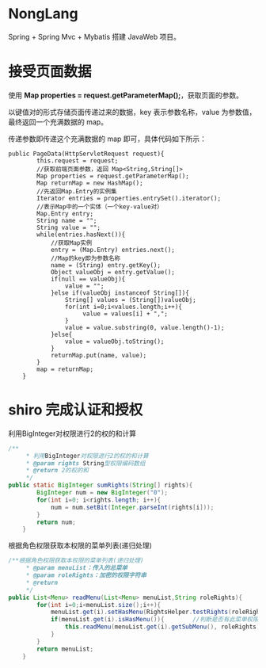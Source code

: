# NongLang

Spring + Spring Mvc + Mybatis 搭建 JavaWeb 项目。

# 接受页面数据

使用 **Map properties = request.getParameterMap();**，获取页面的参数。

以键值对的形式存储页面传递过来的数据，key 表示参数名称，value 为参数值，最终返回一个充满数据的 map。

传递参数即传递这个充满数据的 map 即可，具体代码如下所示：

```
public PageData(HttpServletRequest request){
		this.request = request;
		//获取前端页面参数，返回 Map<String,String[]>
		Map properties = request.getParameterMap();
		Map returnMap = new HashMap();
		//先返回Map.Entry的实例集
		Iterator entries = properties.entrySet().iterator();
		//表示Map中的一个实体（一个key-value对）
		Map.Entry entry;
		String name = "";
		String value = "";
		while(entries.hasNext()){
			//获取Map实例
			entry = (Map.Entry) entries.next();
			//Map的key即为参数名称
			name = (String) entry.getKey();
			Object valueObj = entry.getValue(); 
			if(null == valueObj){ 
				value = ""; 
			}else if(valueObj instanceof String[]){ 
				String[] values = (String[])valueObj;
				for(int i=0;i<values.length;i++){ 
					 value = values[i] + ",";
				}
				value = value.substring(0, value.length()-1); 
			}else{
				value = valueObj.toString(); 
			}
			returnMap.put(name, value); 
		}
		map = returnMap;
	}
```

# shiro 完成认证和授权

利用BigInteger对权限进行2的权的和计算

```java
/**
	 * 利用BigInteger对权限进行2的权的和计算
	 * @param rights String型权限编码数组
	 * @return 2的权的和
	 */
public static BigInteger sumRights(String[] rights){
		BigInteger num = new BigInteger("0");
		for(int i=0; i<rights.length; i++){
			num = num.setBit(Integer.parseInt(rights[i]));
		}
		return num;
	}
```

根据角色权限获取本权限的菜单列表(递归处理)

```java
/**根据角色权限获取本权限的菜单列表(递归处理)
	 * @param menuList：传入的总菜单
	 * @param roleRights：加密的权限字符串
	 * @return
	 */
public List<Menu> readMenu(List<Menu> menuList,String roleRights){
		for(int i=0;i<menuList.size();i++){
			menuList.get(i).setHasMenu(RightsHelper.testRights(roleRights, menuList.get(i).getMENU_ID()));
			if(menuList.get(i).isHasMenu()){		//判断是否有此菜单权限
				this.readMenu(menuList.get(i).getSubMenu(), roleRights);//是：继续排查其子菜单
			}
		}
		return menuList;
	}
```
